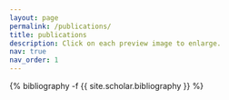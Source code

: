 ```yaml
---
layout: page
permalink: /publications/
title: publications
description: Click on each preview image to enlarge.
nav: true
nav_order: 1
---
```

<!-- _pages/publications.md -->
<div class="publications">

{% bibliography -f {{ site.scholar.bibliography }} %}

</div>
